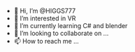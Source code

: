 - 👋 Hi, I’m @HIGGS777
- 👀 I’m interested in VR
- 🌱 I’m currently learning C# and blender
- 💞️ I’m looking to collaborate on ...
- 📫 How to reach me ...

<!---
HIGGS777/HIGGS777 is a ✨ special ✨ repository because its `README.md` (this file) appears on your GitHub profile.
You can click the Preview link to take a look at your changes.
--->

